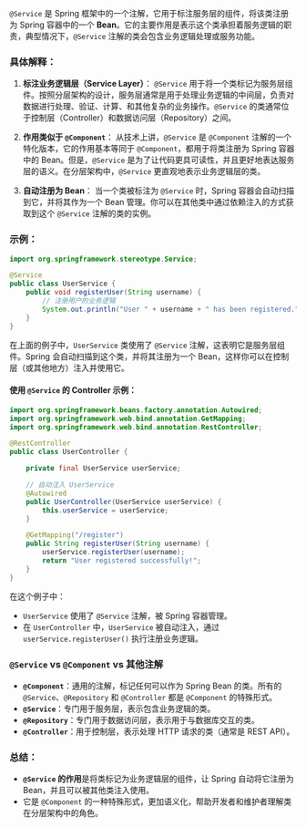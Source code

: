 `@Service` 是 Spring 框架中的一个注解，它用于标注服务层的组件，将该类注册为 Spring 容器中的一个 **Bean**。它的主要作用是表示这个类承担着服务逻辑的职责，典型情况下，`@Service` 注解的类会包含业务逻辑处理或服务功能。

### **具体解释**：

1. **标注业务逻辑层（Service Layer）**：
   `@Service` 用于将一个类标记为服务层组件。按照分层架构的设计，服务层通常是用于处理业务逻辑的中间层，负责对数据进行处理、验证、计算、和其他复杂的业务操作。`@Service` 的类通常位于控制层（Controller）和数据访问层（Repository）之间。

2. **作用类似于 `@Component`**：
   从技术上讲，`@Service` 是 `@Component` 注解的一个特化版本，它的作用基本等同于 `@Component`，都用于将类注册为 Spring 容器中的 Bean。但是，`@Service` 是为了让代码更具可读性，并且更好地表达服务层的语义。在分层架构中，`@Service` 更直观地表示业务逻辑层的类。

3. **自动注册为 Bean**：
   当一个类被标注为 `@Service` 时，Spring 容器会自动扫描到它，并将其作为一个 Bean 管理。你可以在其他类中通过依赖注入的方式获取到这个 `@Service` 注解的类的实例。

### **示例：**

```java
import org.springframework.stereotype.Service;

@Service
public class UserService {
    public void registerUser(String username) {
        // 注册用户的业务逻辑
        System.out.println("User " + username + " has been registered.");
    }
}
```

在上面的例子中，`UserService` 类使用了 `@Service` 注解，这表明它是服务层组件。Spring 会自动扫描到这个类，并将其注册为一个 Bean，这样你可以在控制层（或其他地方）注入并使用它。

#### **使用 `@Service` 的 Controller 示例**：

```java
import org.springframework.beans.factory.annotation.Autowired;
import org.springframework.web.bind.annotation.GetMapping;
import org.springframework.web.bind.annotation.RestController;

@RestController
public class UserController {

    private final UserService userService;

    // 自动注入 UserService
    @Autowired
    public UserController(UserService userService) {
        this.userService = userService;
    }

    @GetMapping("/register")
    public String registerUser(String username) {
        userService.registerUser(username);
        return "User registered successfully!";
    }
}
```

在这个例子中：
- `UserService` 使用了 `@Service` 注解，被 Spring 容器管理。
- 在 `UserController` 中，`UserService` 被自动注入，通过 `userService.registerUser()` 执行注册业务逻辑。

### **`@Service` vs `@Component` vs 其他注解**

- **`@Component`**：通用的注解，标记任何可以作为 Spring Bean 的类。所有的 `@Service`、`@Repository` 和 `@Controller` 都是 `@Component` 的特殊形式。
- **`@Service`**：专门用于服务层，表示包含业务逻辑的类。
- **`@Repository`**：专门用于数据访问层，表示用于与数据库交互的类。
- **`@Controller`**：用于控制层，表示处理 HTTP 请求的类（通常是 REST API）。

### **总结：**

- **`@Service` 的作用**是将类标记为业务逻辑层的组件，让 Spring 自动将它注册为 Bean，并且可以被其他类注入使用。
- 它是 `@Component` 的一种特殊形式，更加语义化，帮助开发者和维护者理解类在分层架构中的角色。